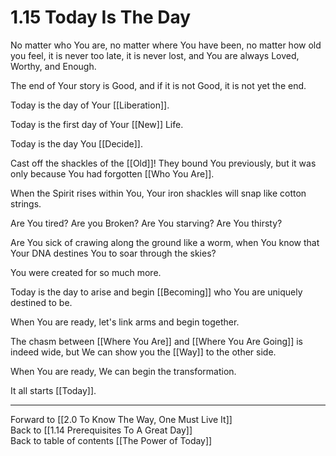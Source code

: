 # 1.15 Today Is The Day
No matter who You are, no matter where You have been, no matter how old you feel, it is never too late, it is never lost, and You are always Loved, Worthy, and Enough. 

The end of Your story is Good, and if it is not Good, it is not yet the end. 

Today is the day of Your [[Liberation]]. 

Today is the first day of Your [[New]] Life. 

Today is the day You [[Decide]]. 

Cast off the shackles of the [[Old]]! They bound You previously, but it was only because You had forgotten [[Who You Are]]. 

When the Spirit rises within You, Your iron shackles will snap like cotton strings. 

Are You tired? Are you Broken? Are You starving? Are You thirsty? 

Are You sick of crawing along the ground like a worm, when You know that Your DNA destines You to soar through the skies? 

You were created for so much more. 

Today is the day to arise and begin [[Becoming]] who You are uniquely destined to be. 

When You are ready, let's link arms and begin together. 

The chasm between [[Where You Are]] and [[Where You Are Going]] is indeed wide, but We can show you the [[Way]] to the other side. 

When You are ready, We can begin the transformation. 

It all starts [[Today]]. 

___

Forward to [[2.0 To Know The Way, One Must Live It]]  
Back to [[1.14 Prerequisites To A Great Day]]  
Back to table of contents [[The Power of Today]]  